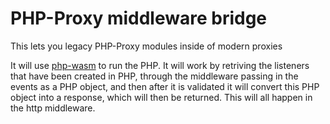 # PHP-Proxy middleware bridge

This lets you legacy PHP-Proxy modules inside of modern proxies

It will use [php-wasm](https://github.com/seanmorris/php-wasm) to run the PHP. It will work by retriving the listeners that have been created in PHP, through the middleware passing in the events as a PHP object, and then after it is validated it will convert this PHP object into a response, which will then be returned. This will all happen in the http middleware.

